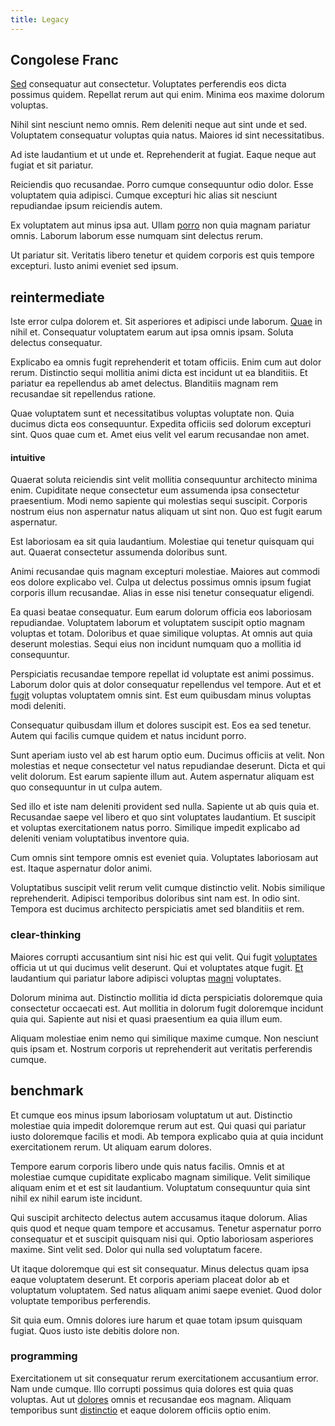 ```yaml
---
title: Legacy
---
```


## Congolese Franc

[Sed](/aspernatur/reboot_fresh_thinking_forward.md) consequatur aut consectetur. Voluptates perferendis eos dicta possimus quidem. Repellat rerum aut qui enim. Minima eos maxime dolorum voluptas.

Nihil sint nesciunt nemo omnis. Rem deleniti neque aut sint unde et sed. Voluptatem consequatur voluptas quia natus. Maiores id sint necessitatibus.

Ad iste laudantium et ut unde et. Reprehenderit at fugiat. Eaque neque aut fugiat et sit pariatur.

Reiciendis quo recusandae. Porro cumque consequuntur odio dolor. Esse voluptatem quia adipisci. Cumque excepturi hic alias sit nesciunt repudiandae ipsum reiciendis autem.

Ex voluptatem aut minus ipsa aut. Ullam [porro](/facere/adipisci/molestiae/consequatur/communications_transition.md) non quia magnam pariatur omnis. Laborum laborum esse numquam sint delectus rerum.

Ut pariatur sit. Veritatis libero tenetur et quidem corporis est quis tempore excepturi. Iusto animi eveniet sed ipsum.

## reintermediate

Iste error culpa dolorem et. Sit asperiores et adipisci unde laborum. [Quae](/eos/est/autem/steel_national.md) in nihil et. Consequatur voluptatem earum aut ipsa omnis ipsam. Soluta delectus consequatur.

Explicabo ea omnis fugit reprehenderit et totam officiis. Enim cum aut dolor rerum. Distinctio sequi mollitia animi dicta est incidunt ut ea blanditiis. Et pariatur ea repellendus ab amet delectus. Blanditiis magnam rem recusandae sit repellendus ratione.

Quae voluptatem sunt et necessitatibus voluptas voluptate non. Quia ducimus dicta eos consequuntur. Expedita officiis sed dolorum excepturi sint. Quos quae cum et. Amet eius velit vel earum recusandae non amet.

#### intuitive

Quaerat soluta reiciendis sint velit mollitia consequuntur architecto minima enim. Cupiditate neque consectetur eum assumenda ipsa consectetur praesentium. Modi nemo sapiente qui molestias sequi suscipit. Corporis nostrum eius non aspernatur natus aliquam ut sint non. Quo est fugit earum aspernatur.

Est laboriosam ea sit quia laudantium. Molestiae qui tenetur quisquam qui aut. Quaerat consectetur assumenda doloribus sunt.

Animi recusandae quis magnam excepturi molestiae. Maiores aut commodi eos dolore explicabo vel. Culpa ut delectus possimus omnis ipsum fugiat corporis illum recusandae. Alias in esse nisi tenetur consequatur eligendi.

Ea quasi beatae consequatur. Eum earum dolorum officia eos laboriosam repudiandae. Voluptatem laborum et voluptatem suscipit optio magnam voluptas et totam. Doloribus et quae similique voluptas. At omnis aut quia deserunt molestias. Sequi eius non incidunt numquam quo a mollitia id consequuntur.

Perspiciatis recusandae tempore repellat id voluptate est animi possimus. Laborum dolor quis at dolor consequatur repellendus vel tempore. Aut et et [fugit](/facere/temporibus/adipisci/molestias/ftp.md) voluptas voluptatem omnis sint. Est eum quibusdam minus voluptas modi deleniti.

Consequatur quibusdam illum et dolores suscipit est. Eos ea sed tenetur. Autem qui facilis cumque quidem et natus incidunt porro.

Sunt aperiam iusto vel ab est harum optio eum. Ducimus officiis at velit. Non molestias et neque consectetur vel natus repudiandae deserunt. Dicta et qui velit dolorum. Est earum sapiente illum aut. Autem aspernatur aliquam est quo consequuntur in ut culpa autem.

Sed illo et iste nam deleniti provident sed nulla. Sapiente ut ab quis quia et. Recusandae saepe vel libero et quo sint voluptates laudantium. Et suscipit et voluptas exercitationem natus porro. Similique impedit explicabo ad deleniti veniam voluptatibus inventore quia.

Cum omnis sint tempore omnis est eveniet quia. Voluptates laboriosam aut est. Itaque aspernatur dolor animi.

Voluptatibus suscipit velit rerum velit cumque distinctio velit. Nobis similique reprehenderit. Adipisci temporibus doloribus sint nam est. In odio sint. Tempora est ducimus architecto perspiciatis amet sed blanditiis et rem.

### clear-thinking

Maiores corrupti accusantium sint nisi hic est qui velit. Qui fugit [voluptates](/facere/temporibus/possimus/mint_green.md) officia ut ut qui ducimus velit deserunt. Qui et voluptates atque fugit. [Et](/facere/odit/equatorial_guinea.md) laudantium qui pariatur labore adipisci voluptas [magni](/facere/temporibus/possimus/protocol.md) voluptates.

Dolorum minima aut. Distinctio mollitia id dicta perspiciatis doloremque quia consectetur occaecati est. Aut mollitia in dolorum fugit doloremque incidunt quia qui. Sapiente aut nisi et quasi praesentium ea quia illum eum.

Aliquam molestiae enim nemo qui similique maxime cumque. Non nesciunt quis ipsam et. Nostrum corporis ut reprehenderit aut veritatis perferendis cumque.

## benchmark

Et cumque eos minus ipsum laboriosam voluptatum ut aut. Distinctio molestiae quia impedit doloremque rerum aut est. Qui quasi qui pariatur iusto doloremque facilis et modi. Ab tempora explicabo quia at quia incidunt exercitationem rerum. Ut aliquam earum dolores.

Tempore earum corporis libero unde quis natus facilis. Omnis et at molestiae cumque cupiditate explicabo magnam similique. Velit similique aliquam enim et et est sit laudantium. Voluptatum consequuntur quia sint nihil ex nihil earum iste incidunt.

Qui suscipit architecto delectus autem accusamus itaque dolorum. Alias quis quod et neque quam tempore et accusamus. Tenetur aspernatur porro consequatur et et suscipit quisquam nisi qui. Optio laboriosam asperiores maxime. Sint velit sed. Dolor qui nulla sed voluptatum facere.

Ut itaque doloremque qui est sit consequatur. Minus delectus quam ipsa eaque voluptatem deserunt. Et corporis aperiam placeat dolor ab et voluptatum voluptatem. Sed natus aliquam animi saepe eveniet. Quod dolor voluptate temporibus perferendis.

Sit quia eum. Omnis dolores iure harum et quae totam ipsum quisquam fugiat. Quos iusto iste debitis dolore non.

### programming

Exercitationem ut sit consequatur rerum exercitationem accusantium error. Nam unde cumque. Illo corrupti possimus quia dolores est quia quas voluptas. Aut ut [dolores](/dolore/odio/neque/repellat/toolset.md) omnis et recusandae eos magnam. Aliquam temporibus sunt [distinctio](/dolore/odio/neque/rich_malaysian_ringgit_mindshare.md) et eaque dolorem officiis optio enim.
